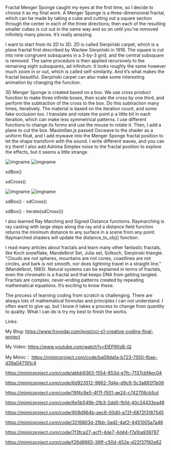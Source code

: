Fractal Menger Sponge caught my eyes at the first time, so I decide to choose it as my final work. A Menger Sponge is a three-dimensional fractal, which can be made by taking a cube and cutting out a square section through the center in each of the three directions; then each of the resulting smaller cubes is cut out in the same way and so on until you've removed infinitely many pieces. It’s really amazing. 

I want to start from its 2D to 3D. 2D is called Sierpiński carpet, which is a
plane fractal first described by Wacław Sierpiński in 1916. The square is cut into nine congruent subsquares in a 3-by-3 grid, and the central subsquare is removed. The same procedure is then applied recursively to the remaining eight subsquares, ad infinitum. It looks roughly the same however much zoom in or out, which is called self-similarity. And it’s what makes the fractal beautiful. Sierpiński carpet can also make some interesting animation by changing the function.

3D Menger Sponge is created based on a box. We use cross product function to make three infinite boxes, then scale the cross by one third, and perform the subtraction of the cross to the box. Do this subtraction many times, iteratively. The material is based on the iteration count, and some fake occlusion too. I translate and rotate the point p a little bit in each iteration, which can make less symmetrical patterns. I use different functions to change its forms and use the mouse to rotate it. Then, I add a plane to cut the box. Maximilian.js passed Oscwave to the shader as a uniform float, and I add mywave into the Menger Sponge fractal position to let the shape transform with the sound. I write different waves, and you can try them! I also add Ashima Simplex noise to the fractal position to explore the effects, but it seems a little strange.

![imgname](https://www.iquilezles.org/www/articles/menger/gfx05.jpg)      ![imgname](https://www.iquilezles.org/www/articles/menger/gfx06.jpg)

sdBox()                                                                   

sdCross()

![imgname](https://www.iquilezles.org/www/articles/menger/gfx07.jpg)      ![imgname](https://www.iquilezles.org/www/articles/menger/gfx08.jpg)

sdBox() - sdCross()                                                       

sdBox() - iterate(sdCross())

I also learned Ray Marching and Signed Distance functions. Raymarching is ray casting with large steps along the ray and a distance field function returns the minimum distance to any surface in a scene from any point. Raymarched shaders will update the distance_to_obj() function.

I read many articles about fractals and learn many other fantastic fractals, like Koch snowflake, Mandelbrot Set, Julia set, Solkoch, Sierpinski triangle. "Clouds are not spheres, mountains are not cones, coastlines are not circles, and bark is not smooth, nor does lightning travel in a straight line."(Mandelbrot, 1983). Natural systems can be explained in terms of fractals, even the chromatin is a fractal and that keeps DNA from getting tangled. Fractals are complex, never-ending patterns created by repeating mathematical equations. It’s exciting to know these.

The process of learning coding from scratch is challenging. There are always lots of mathematical formulas and principles I can not understand. I often want to give up, but I know it takes a process to change from quantity to quality. What I can do is try my best to finish the works.

Links:

My Blog: https://www.froyodai.com/post/cci-s1-creative-coding-final-project

My Video: https://www.youtube.com/watch?v=EIEP90sB-iQ

My Mimic：
https://mimicproject.com/code/ba09dafa-b723-7550-fbae-d39a047191c4 

https://mimicproject.com/code/abbb9363-1554-853d-e7fc-7137cbf4ec04 

https://mimicproject.com/code/6d923512-9662-7d4e-d9c9-5c3a892f1b06 

https://mimicproject.com/code/19f4c9e5-4f7f-f501-ae24-c742706cb1cd 

https://mimicproject.com/code/6e5b549b-2fb3-2dd0-fb1d-40c24433ea48 

https://mimicproject.com/code/908d964b-aec8-00d0-a72f-6872f3187545 

https://mimicproject.com/code/3216803d-2fbb-3ad2-4af2-4451005a7a46 

https://mimicproject.com/code/7f3fca27-acf1-4de7-4d44-f7a1ba939787 

https://mimicproject.com/code/f26d6665-36ff-c50d-452e-d22f37f92e62 
